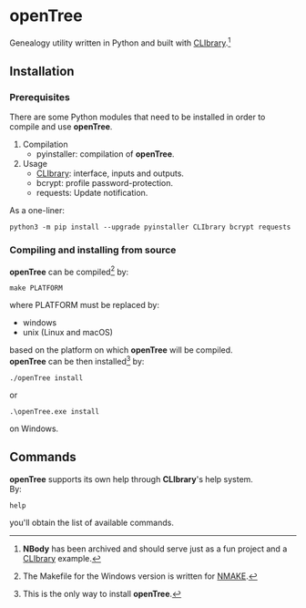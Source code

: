 # openTree

Genealogy utility written in Python and built with [CLIbrary](https://github.com/diantonioandrea/CLIbrary).[^1]

[^1]: **NBody** has been archived and should serve just as a fun project and a [CLIbrary](https://github.com/diantonioandrea/CLIbrary) example.

## Installation

### Prerequisites

There are some Python modules that need to be installed in order to compile and use **openTree**.

1. Compilation
	* pyinstaller: compilation of **openTree**.
2. Usage
	* [CLIbrary](https://github.com/diantonioandrea/CLIbrary): interface, inputs and outputs.
	* bcrypt: profile password-protection.
	* requests: Update notification.

As a one-liner:

	python3 -m pip install --upgrade pyinstaller CLIbrary bcrypt requests

### Compiling and installing from source

**openTree** can be compiled[^2] by:

	make PLATFORM

where PLATFORM must be replaced by:

* windows
* unix (Linux and macOS)

based on the platform on which **openTree** will be compiled.  
**openTree** can be then installed[^3] by:

	./openTree install

or

	.\openTree.exe install

on Windows.

[^2]: The Makefile for the Windows version is written for [NMAKE](https://learn.microsoft.com/en-gb/cpp/build/reference/nmake-reference?view=msvc-170).
[^3]: This is the only way to install **openTree**.

## Commands

**openTree** supports its own help through **CLIbrary**'s help system.  
By:

	help

you'll obtain the list of available commands.
